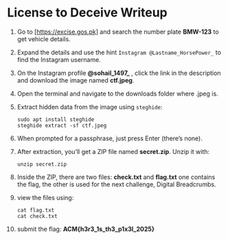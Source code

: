 # License to Deceive Writeup

1. Go to [https://excise.gos.pk] and search the number plate **BMW-123** to get vehicle details.

2. Expand the details and use the hint `Instagram @Lastname_HorsePower_` to find the Instagram username.

3. On the Instagram profile **@sohail_1497_** , click the link in the description and download the image named **ctf.jpeg**.

4. Open the terminal and navigate to the downloads folder where .jpeg is.

5. Extract hidden data from the image using `steghide`:

   ```
   sudo apt install steghide
   steghide extract -sf ctf.jpeg
   ```
   
6. When prompted for a passphrase, just press Enter (there’s none).

7. After extraction, you’ll get a ZIP file named **secret.zip**. Unzip it with:

   ```
   unzip secret.zip
   ```

8. Inside the ZIP, there are two files: **check.txt** and **flag.txt** one contains the flag, the other is used for the next challenge, Digital Breadcrumbs.

9. view the files using:
   ```
   cat flag.txt
   cat check.txt
   ```
10. submit the flag: **ACM{h3r3_1s_th3_p1x3l_2025}**
